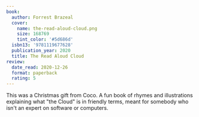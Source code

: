 ```yaml
---
book:
  author: Forrest Brazeal
  cover:
    name: the-read-aloud-cloud.png
    size: 168769
    tint_color: '#5d686d'
  isbn13: '9781119677628'
  publication_year: 2020
  title: The Read Aloud Cloud
review:
  date_read: 2020-12-26
  format: paperback
  rating: 5
---
```


This was a Christmas gift from Coco.
A fun book of rhymes and illustrations explaining what "the Cloud" is in friendly terms, meant for somebody who isn't an expert on software or computers.